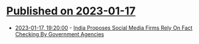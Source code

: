 # [Published on 2023-01-17](index.md)

* [2023-01-17, 19:20:00](https://news.slashdot.org/story/23/01/17/1914235/india-proposes-social-media-firms-rely-on-fact-checking-by-government-agencies?utm_source=rss1.0mainlinkanon&utm_medium=feed) - [India Proposes Social Media Firms Rely On Fact Checking By Government Agencies](https://news.slashdot.org/story/23/01/17/1914235/india-proposes-social-media-firms-rely-on-fact-checking-by-government-agencies?utm_source=rss1.0mainlinkanon&utm_medium=feed)
